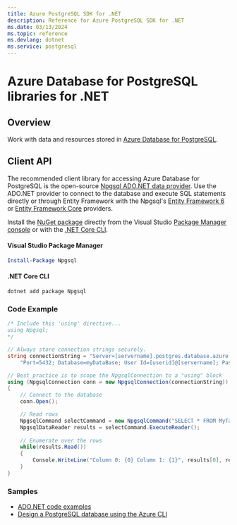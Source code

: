 ```yaml
---
title: Azure PostgreSQL SDK for .NET
description: Reference for Azure PostgreSQL SDK for .NET
ms.date: 03/13/2024
ms.topic: reference
ms.devlang: dotnet
ms.service: postgresql
---
```

# Azure Database for PostgreSQL libraries for .NET

## Overview

Work with data and resources stored in [Azure Database for PostgreSQL](https://docs.microsoft.com/azure/postgresql/).

## Client API

The recommended client library for accessing Azure Database for PostgreSQL is the open-source [Npgsql ADO.NET data provider](http://www.npgsql.org/). Use the ADO.NET provider to connect to the database and execute SQL statements directly or through Entity Framework with the Npgsql's [Entity Framework 6](http://www.npgsql.org/ef6/index.html) or [Entity Framework Core](http://www.npgsql.org/efcore/index.html) providers.

Install the [NuGet package](https://www.nuget.org/packages/Npgsql) directly from the Visual Studio [Package Manager console][PackageManager] or with the [.NET Core CLI][DotNetCLI].

#### Visual Studio Package Manager

```powershell
Install-Package Npgsql
```

#### .NET Core CLI

```dotnetcli
dotnet add package Npgsql
```

### Code Example

```csharp
/* Include this 'using' directive...
using Npgsql;
*/

// Always store connection strings securely. 
string connectionString = "Server=[servername].postgres.database.azure.com; " +
    "Port=5432; Database=myDataBase; User Id=[userid]@[servername]; Password=password;";

// Best practice is to scope the NpgsqlConnection to a "using" block
using (NpgsqlConnection conn = new NpgsqlConnection(connectionString))
{
    // Connect to the database
    conn.Open();

    // Read rows
    NpgsqlCommand selectCommand = new NpgsqlCommand("SELECT * FROM MyTable", conn);
    NpgsqlDataReader results = selectCommand.ExecuteReader();
    
    // Enumerate over the rows
    while(results.Read())
    {
        Console.WriteLine("Column 0: {0} Column 1: {1}", results[0], results[1]);
    }
}
```

### Samples

- [ADO.NET code examples](/dotnet/framework/data/adonet/ado-net-code-examples)
- [Design a PostgreSQL database using the Azure CLI](https://docs.microsoft.com/azure/postgresql/tutorial-design-database-using-azure-cli)


[PackageManager]: https://docs.microsoft.com/nuget/tools/package-manager-console
[DotNetCLI]: https://docs.microsoft.com/dotnet/core/tools/dotnet-add-package